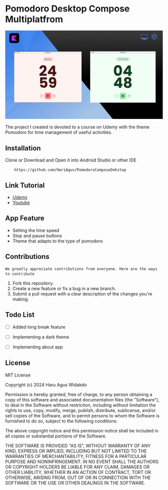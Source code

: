 # Pomodoro Desktop Compose Multiplatfrom

<p align="center">
<img src="assets/Banner Udemy Compose Desktop.png"/>
</p>

The project I created is devoted to a course on Udemy with the theme Pomodoro for time management of useful activities.

## Installation

Clone or Download and Open it into Android Studio or other IDE
```
    https://github.com/HariAgus/PomodoroComposeDekstop 
```

## Link Tutorial 
- [Udemy](https://www.udemy.com/course/compose-multiplatform-desktop-membuat-aplikasi-pomodoro/)
- [Youtube](https://www.youtube.com/watch?v=-LtQibfZms0)

## App Feature 

- Setting the time speed
- Stop and pause buttons
- Theme that adapts to the type of pomodoro


## Contributions
    We greatly appreciate contributions from everyone. Here are the ways to contribute
    
1. Fork this repository.
2. Create a new feature or fix a bug in a new branch.
3. Submit a pull request with a clear description of the changes you're making.

## Todo List
- [ ] Added long break feature
- [ ] Implementing a dark theme
- [ ] Implementing about app


## License

MIT License

Copyright (c) 2024 Haru Agus Widakdo

Permission is hereby granted, free of charge, to any person obtaining a copy
of this software and associated documentation files (the "Software"), to deal
in the Software without restriction, including without limitation the rights
to use, copy, modify, merge, publish, distribute, sublicense, and/or sell
copies of the Software, and to permit persons to whom the Software is
furnished to do so, subject to the following conditions:

The above copyright notice and this permission notice shall be included in all
copies or substantial portions of the Software.

THE SOFTWARE IS PROVIDED "AS IS", WITHOUT WARRANTY OF ANY KIND, EXPRESS OR
IMPLIED, INCLUDING BUT NOT LIMITED TO THE WARRANTIES OF MERCHANTABILITY,
FITNESS FOR A PARTICULAR PURPOSE AND NONINFRINGEMENT. IN NO EVENT SHALL THE
AUTHORS OR COPYRIGHT HOLDERS BE LIABLE FOR ANY CLAIM, DAMAGES OR OTHER
LIABILITY, WHETHER IN AN ACTION OF CONTRACT, TORT OR OTHERWISE, ARISING FROM,
OUT OF OR IN CONNECTION WITH THE SOFTWARE OR THE USE OR OTHER DEALINGS IN THE
SOFTWARE.

